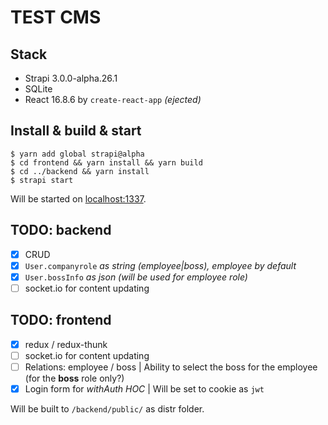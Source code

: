 # TEST CMS

## Stack
- Strapi 3.0.0-alpha.26.1
- SQLite
- React 16.8.6 by `create-react-app` _(ejected)_

## Install & build & start
```
$ yarn add global strapi@alpha
$ cd frontend && yarn install && yarn build
$ cd ../backend && yarn install
$ strapi start
```

Will be started on [localhost:1337](http://localhost:1337/).

## TODO: backend
- [x] CRUD
- [x] `User.companyrole` _as string (employee|boss), employee by default_
- [x] `User.bossInfo` _as json (will be used for employee role)_
- [ ] socket.io for content updating

## TODO: frontend
- [x] redux / redux-thunk
- [ ] socket.io for content updating
- [ ] Relations: employee / boss | Ability to select the boss for the employee (for the **boss** role only?)
- [x] Login form for _withAuth HOC_ | Will be set to cookie as `jwt`

Will be built to `/backend/public/` as distr folder.
